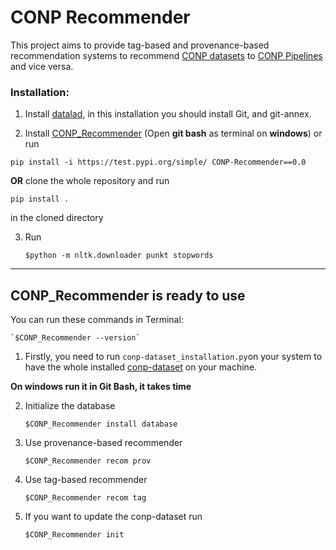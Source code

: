 # CONP Recommender

This project aims to provide tag-based and provenance-based recommendation systems to recommend [CONP datasets](https://portal.conp.ca/search) to [CONP Pipelines](https://portal.conp.ca/pipelines) and vice versa. 


### Installation:


1. Install [datalad](https://handbook.datalad.org/en/latest/intro/installation.html), in this installation you should install Git, and git-annex.
    
2. Install [CONP_Recommender](https://test.pypi.org/project/CONP-Recommender/0.0/)  (Open **git bash** as terminal on **windows**) or run

 `pip install -i https://test.pypi.org/simple/ CONP-Recommender==0.0`
 
 **OR** clone the whole repository and run 
 
 `pip install .` 
 
in the cloned directory

3. Run

   `$python -m nltk.downloader punkt stopwords` 


---

## CONP_Recommender is ready to use 

You can run these commands in Terminal:

	`$CONP_Recommender --version`
	
1. Firstly, you need to run `conp-dataset_installation.py`on your system to have the whole installed [conp-dataset](https://github.com/CONP-PCNO/conp-dataset) on your machine.

**On windows run it in Git Bash, it takes time**


2. Initialize the database

   `$CONP_Recommender install database`

3. Use provenance-based recommender

   `$CONP_Recommender recom prov`

4. Use tag-based recommender

   `$CONP_Recommender recom tag`

5. If you want to update the conp-dataset run

   `$CONP_Recommender init`




 



